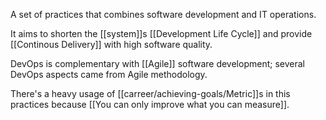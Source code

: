  A set of practices that combines software development and IT operations.
 
 It aims to shorten the [[system]]s  [[Development Life Cycle]] and provide [[Continous Delivery]] with high software quality.
 
 DevOps is complementary with [[Agile]] software development; several DevOps aspects came from Agile methodology.
 
There's a heavy usage of [[carreer/achieving-goals/Metric]]s in this practices because [[You can only improve what you can measure]].